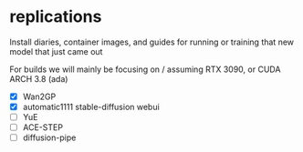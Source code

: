 # replications
Install diaries, container images, and guides for running or training that new model that just came out

For builds we will mainly be focusing on / assuming RTX 3090, or CUDA ARCH 3.8 (ada)


- [x] Wan2GP
- [x] automatic1111 stable-diffusion webui
- [ ] YuE
- [ ] ACE-STEP
- [ ] diffusion-pipe
